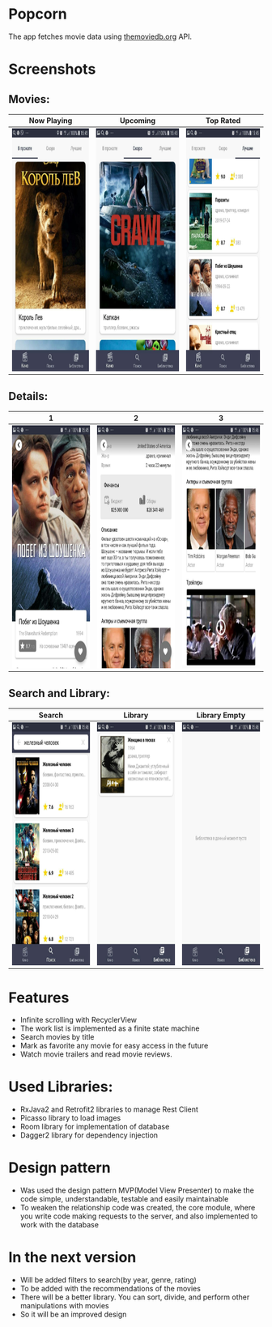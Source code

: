 # Popcorn

The app fetches movie data using [themoviedb.org](https://www.themoviedb.org/) API.

# Screenshots

## Movies:
Now Playing | Upcoming | Top Rated
:-------------:|:-------------:|:-------------:
<img src="https://github.com/eduard1abdulmanov123/PopcornAndroidApplication/blob/master/screenshots/1.jpg" width="309" height="480">|<img src="https://github.com/eduard1abdulmanov123/PopcornAndroidApplication/blob/master/screenshots/2.jpg" width="309" height="480">|<img src="https://github.com/eduard1abdulmanov123/PopcornAndroidApplication/blob/master/screenshots/3.jpg" width="309" height="480">

##  Details:
1 | 2 | 3
:-------------:|:-------------:|:-------------:
<img src="https://github.com/eduard1abdulmanov123/PopcornAndroidApplication/blob/master/screenshots/4.jpg" width="309" height="480">|<img src="https://github.com/eduard1abdulmanov123/PopcornAndroidApplication/blob/master/screenshots/5.jpg" width="309" height="480">|<img src="https://github.com/eduard1abdulmanov123/PopcornAndroidApplication/blob/master/screenshots/6.jpg" width="309" height="480">

## Search and Library:
Search | Library | Library Empty 
:-------------:|:-------------:|:-------------:
<img src="https://github.com/eduard1abdulmanov123/PopcornAndroidApplication/blob/master/screenshots/7.jpg" width="309" height="480">|<img src="https://github.com/eduard1abdulmanov123/PopcornAndroidApplication/blob/master/screenshots/8.jpg" width="309" height="480">|<img src="https://github.com/eduard1abdulmanov123/PopcornAndroidApplication/blob/master/screenshots/9.jpg" width="309" height="480">

# Features
* Infinite scrolling with RecyclerView
* The work list is implemented as a finite state machine
* Search movies by title
* Mark as favorite any movie for easy access in the future
* Watch movie trailers and read movie reviews.

# Used Libraries:
* RxJava2 and Retrofit2 libraries to manage Rest Client
* Picasso library to load images
* Room library for implementation of database
* Dagger2 library for dependency injection

# Design pattern
* Was used the design pattern MVP(Model View Presenter) to make the code simple, understandable, testable and easily maintainable
* To weaken the relationship code was created, the core module, where you write code making requests to the server, and also implemented to work with the database

# In the next version
* Will be added filters to search(by year, genre, rating)
* To be added with the recommendations of the movies
* There will be a better library. You can sort, divide, and perform other manipulations with movies
* So it will be an improved design
